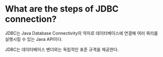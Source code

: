 # What are the steps of JDBC connection?
JDBC는 Java Database Connectivity의 약자로 데이터베이스에 연결해 여러 쿼리를 실행시킬 수 있는 Java API이다. 

JDBC는 데이터베이스 벤더와는 독립적인 표준 규격을 제공한다.